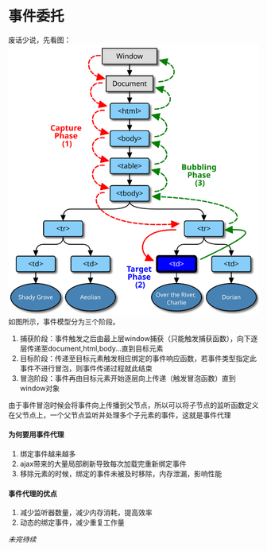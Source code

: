 # 事件委托

废话少说，先看图：
![](eventflow.svg)
如图所示，事件模型分为三个阶段。

1. 捕获阶段：事件触发之后由最上层window捕获（只能触发捕获函数），向下逐层传递至document,html,body...直到目标元素
2. 目标阶段：传递至目标元素触发相应绑定的事件响应函数，若事件类型指定此事件不进行冒泡，则事件传递过程就此结束
3. 冒泡阶段：事件再由目标元素开始逐层向上传递（触发冒泡函数）直到window对象

由于事件冒泡时候会将事件向上传播到父节点，所以可以将子节点的监听函数定义在父节点上，一个父节点监听并处理多个子元素的事件，这就是事件代理
#### 为何要用事件代理
1. 绑定事件越来越多
2. ajax带来的大量局部刷新导致每次加载完重新绑定事件
3. 移除元素的时候，绑定的事件未被及时移除，内存泄漏，影响性能
#### 事件代理的优点
1. 减少监听器数量，减少内存消耗，提高效率
2. 动态的绑定事件，减少重复工作量



*未完待续*

